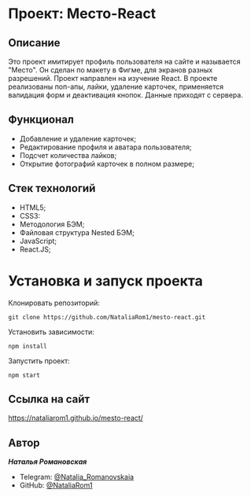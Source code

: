 # Проект: Место-React

## **Описание**

Это проект имитирует профиль пользователя на сайте и называется "Место". Он сделан по макету в Фигме, для экранов разных разрешений. Проект направлен на изучение React. В проекте реализованы поп-апы, лайки, удаление карточек, применяется валидация форм и деактивация кнопок. Данные приходят с сервера.

## **Функционал**

- Добавление и удаление карточек;
- Редактирование профиля и аватара пользователя;
- Подсчет количества лайков;
- Открытие фотографий карточек в полном размере;

## **Стек технологий**

- HTML5;
- CSS3:
- Методология БЭМ;
- Файловая структура Nested БЭМ;
- JavaScript;
- React.JS;

# **Установка и запуск проекта**

Клонировать репозиторий:

    git clone https://github.com/NataliaRom1/mesto-react.git
    
Установить зависимости:

    npm install


Запустить проект:

    npm start

## **Ссылка на сайт**

https://nataliarom1.github.io/mesto-react/

## **Автор**

**_Наталья Романовская_**

- Telegram: [@Natalia_Romanovskaia](https://t.me/Natalia_Romanovskaia)
- GitHub: [@NataliaRom1](https://github.com/NataliaRom1)